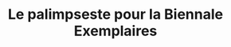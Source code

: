 ---
title: Le palimpseste pour la Biennale Exemplaires
informations: Autour du Palimpseste avec Chloé, Léa, Marius, travail sur une édition qui présente une sélection de 6 ouvrages pour la Biennale Exemplaires. Imprimé au plomb, à l'atelier Murr, Pantin. 7 cahiers dans lesquels sont insérées 7 cartes postales, dans le pli central, elles viennent d'une collection de 6000 images sur lesquelles nous avons imprimé un second récit.
img: mange/exemplaires/13.jpg
---